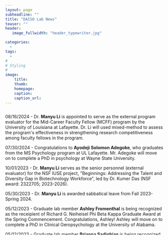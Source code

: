 ```yaml
---
layout: page
subheadline: ""
title: "DAISO Lab News"
teaser: ""
header:
   image_fullwidth: "header_typewriter.jpg"

categories:
  - 
tags:
  - 
#
# Styling
#
image:
    title:
    thumb:
    homepage:
    caption:
    caption_url:
---
```


<div style="overflow-y: scroll; height:400px;">

   <!-- wp:paragraph -->
   <p>08/16/2024 - Dr. <strong>Manyu Li</strong> is appointed to serve as the external program evaluator for the Mid-Career Faculty Fellow (MCFF) program by the University of Louisiana at Lafayette. Dr. Li will used mixed-method to assess the program's effectiveness in strengthening research competitiveness among faculty fellows in the program. 
   <!-- /wp:paragraph -->
      
   <!-- wp:paragraph -->
   <p>07/30/2024 - Congratulations to <strong>Ayodeji Solomon Adegoke</strong>, who graduates from the MS Psychology program at UL Lafayette. Mr. Adegoke will move on to complete a PhD in psychology at Wayne State University. 
   <!-- /wp:paragraph -->

   <!-- wp:paragraph -->
   <p>10/01/2023 - Dr. <strong>Manyu Li</strong> serves as the senior personnel (external evaluator) for the NSF IUSE project, "Beginnings: Addressing the Talent and Diversity Gap in Biotechnology Workforce", led by Dr. Kumer Das (NSF award: 2322705; 2023-2026).  
   <!-- /wp:paragraph -->

   <!-- wp:paragraph -->
   <p>05/30/2023 - Dr. <strong>Manyu Li</strong> is awarded sabbatical leave from Fall 2023-Spring 2024.
   <!-- /wp:paragraph -->
      
   <!-- wp:paragraph -->
   <p>05/12/2023 - Graduate lab member <strong>Ashley Fromenthal</strong> is being recognized as the receipient of Richard G. Neiheisel Phi Beta Kappa Graduate Award at the Spring Commencement. Congratulations, Ashley! Ashley will move on to complete a PhD in Clinical Geropsychology at the University of Alabama.
   <!-- /wp:paragraph -->
      
   <!-- wp:paragraph -->
   <p>05/12/2023 -  Graduate lab member <strong>Brianna Sadighian</strong> is being recognized as the receipient of Outstanding Master's Graduate at the Spring Commencement. Congratulations, Bri!
   <!-- /wp:paragraph -->
   
   <!-- wp:paragraph -->
   <p>05/11/2023 -  Dr. <strong>Manyu Li</strong> received tenure and promotion to the Associate Professor rank. 
   <!-- /wp:paragraph -->
   
   <!-- wp:paragraph -->
   <p>10/06/2022 - Dr. <strong>Manyu Li</strong> is being promoted by the <a href="https://www.springer.com/journal/12144" target="_blank" rel="noreferrer noopener">Current Psychology</a> from Associate Editor to Section Editor! </p>
   <!-- /wp:paragraph -->
   
   <!-- wp:paragraph -->
   <p>07/11/2022 -  Dr. <strong>Manyu Li</strong> received the Outstanding Faculty Advising Award, nominated by students Makayla Wilkerson, Joaquil Wilder, and Jada Venable. 
   <!-- /wp:paragraph -->
   
   <!-- wp:paragraph -->
   <p>04/07/2022 - Congratulations to our undergraduate lab member, <strong>Sarah West</strong> for receiving the Psychology Department Scholarship. 
   <!-- /wp:paragraph -->
      
   <!-- wp:paragraph -->
   <p>04/07/2022 - Congratulations to our undergraduate lab member, <strong>Taylar Johnson</strong> for receiving the most esteemed graduate award of the department of psychology, <a rel="noreferrer noopener" href="https://www.facebook.com/ULLafayettePsycDepartment/photos/a.701439199900948/5236676036377219" target="_blank">"Hait-Lewis Award for Academic Excellence in Psychology"</a> and the ADVANCE Research Distinction. Both awards recognized Taylar's excellent research activities during her undergraduate years at UL Lafayette Psychology. 
   <!-- /wp:paragraph -->
      
   <!-- wp:paragraph -->
   <p>03/31/2022 - Dr. <strong>Manyu Li</strong> received the professorship title, "Jack & Gladys Theall/BORSF Professorship in College of Liberal Arts". Thank you to the selection committee for reviewing the applications. </p>
   <!-- /wp:paragraph -->
      
   <!-- wp:paragraph -->
   <p>03/28/2022 - Congratulations to <strong>Cheyane Mitchell</strong> for successfully defended her Master's thesis, titled "Super successful: The role of stereotypes, race, and gender in academic motivation". 
   <!-- /wp:paragraph -->
   
   <!-- wp:paragraph -->
   <p>03/10/2022 - Congratulations to our graduate lab member, <strong>Brianna Sadighian</strong> for being elected as <a rel="noreferrer noopener" href="https://www.facebook.com/ULLafayettePsycDepartment/photos/a.701439199900948/5164355403609283/?type=3&theater" target="_blank">SWPA Graduate Student Representative</a> 
   <!-- /wp:paragraph -->
   
   <!-- wp:paragraph -->
   <p>04/01/2022 - Congratulations to our graduate lab member, <strong>Ashley Fromenthal</strong> for winning the <a rel="noreferrer noopener" href="https://www.facebook.com/ULLafayetteGraduateSchool/photos/pcb.4983669521688977/4983662805022982" target="_blank"> "Say it in 6 Competition"</a> 
   <!-- /wp:paragraph -->
   
   <!-- wp:paragraph -->
   <p>02/11/2022 - Dr. <strong>Manyu Li</strong> received the <a rel="noreferrer noopener" href="https://www.flickr.com/photos/officialullafayette/51885502491/in/album-72177720296731572/" target="_blank"> Rising Star Award 2019-2020</a>  from the University of Louisiana at Lafayette  </p>
   <!-- /wp:paragraph -->
   
   
   <!-- wp:paragraph -->
   <p>11/03/2021 - Dr. <strong>Manyu Li</strong> (co-PI) and Dr. Yu Wang's (PI) NSF proposal (~300k) on research and teaching practices on OER has been recommended for funding. More information to come on the website! </p>
   <!-- /wp:paragraph -->
   
   
   <!-- wp:paragraph -->
   <p>10/12/2021 - Dr. <strong>Manyu Li's</strong> proposal for a Faculty Learning Community (FLC) on Improving Accessibility, Diversity, Equity, and Inclusion through Open Educational Resources (OER) was selected by the Office of Distance Learning at UL Lafayette. </p>
   <!-- /wp:paragraph -->
   
   <!-- wp:paragraph -->
   <p>7/1/2021 - Dr. <strong>Manyu Li</strong> is being awarded by the Open Education Group as a Open Education Resource (OER) Research Fellow. Dr. Li will be conducting research on OER and open pedadogy. </p>
   <!-- /wp:paragraph -->
   
   <!-- wp:paragraph -->
   <p>5/24/2021 - In collaboration with Dr. Taniecea Mallery, Dr. <strong>Manyu Li</strong>'s proposal on "Educating for Equity Fellows: A cohort-based Professional Development Program for Equity-Minded Teaching and Learning" is funded via the eLearning Innovation Grants by the Board of Regents Louisiana. The grant will allow the project team to launch a year-long faculty training program on transformative social emotional education. </p>
   <!-- /wp:paragraph -->
   
   <!-- wp:paragraph -->
   <p>4/30/2021 - Dr. <strong>Manyu Li</strong> is being selected by the Louisiana Board of Regents and LOUIS: The Louisiana Library Network to work on an Open Education Resource (OER) project for Dual Enrollment.  The funding (funded to LOUIS by the Department of Education) will allow Dr. Li to co-create free textbook materials (OER materials) for dual enrollment students in psychology. </p>
   <!-- /wp:paragraph -->
   
   <!-- wp:paragraph -->
   <p>4/27/2021 - <strong>Taylar Johnson</strong>, our undergraduate lab member is being selected for the Aline Mitchell Garrett Memorial Endowed Scholarship, awarded by the Department of Psychology at UL Lafayette!!! </p>
   <!-- /wp:paragraph -->
   
   <!-- wp:paragraph -->
   <p>4/14/2021 - Both our graduating lab members, <strong>Nadia Turki</strong> and <strong>Karina Santiago</strong> are being named as Outstanding Undergraduate Researchers ("Research Rock Stars") by the Department of Psychology of UL Lafayette.</p>
   <!-- /wp:paragraph -->
   
   <!-- wp:paragraph -->
   <p>4/5/2021 - Dr. Manyu Li is being appointed by the <a href="https://www.springer.com/journal/12144" target="_blank" rel="noreferrer noopener">Current Psychology</a> as an Associate Editor! </p>
   <!-- /wp:paragraph -->
   
   <!-- wp:paragraph -->
   <p>11/8/2020 - Dr. <strong>Manyu Li </strong>is being named the <a href="https://gradschool.louisiana.edu/blog/meet-outstanding-masters-mentor-dr-manyu-li" target="_blank" rel="noreferrer noopener">2020 Outstanding Master's Mentor</a> by the Graduate School of UL Lafayette. Thank you graduate student <strong>Kristen Black</strong> for the nomination. </p>
   <!-- /wp:paragraph -->
   
   <!-- wp:paragraph -->
   <p>9/29/2020 - Two of our undergraduate lab members, <strong>Taylar Johnson</strong> and <strong>Karina Santiago</strong>  are being selected as McNair scholars!!!  They are the 4th and 5th members of the DAISO lab who are being selected as McNair scholars. Congratulations. Taylar will work on a research project on social identity and sense of community among BTS fans on social media. Karina will work on a research project on stigma towards people with Borderline Personality Disorder.  </p>
   <!-- /wp:paragraph -->
   
   <!-- wp:paragraph -->
   <p>9/2/2020 - Dr. <strong>Manyu Li</strong>'s proposal is being selected by LOUIS: The Louisiana Library Network as part of the LOUIS Open Educational Resources Course Transformation Program Award. The funding will allow Dr. Li to create ancillary materials for open educational resources (OERs) on two courses - Social Psychology and Theories of Personalities.</p>
   <!-- /wp:paragraph -->
   
   <!-- wp:paragraph -->
   <p>5/8/2020 - Dr. <strong>Manyu Li</strong> is being selected for the LOUIS OER Commons Faculty Cohort Program. The funding will allow Dr. Li to participate in a faculty cohort program to learn more about OER. </p>
   <!-- /wp:paragraph -->
   
   <!-- wp:paragraph -->
   <p>9/7/2019 - Two of our undergraduate lab members, <strong>Donaka Autry</strong> and <strong>Kolby Curry</strong> are being selected as McNair scholars!!! Donaka will work on a McNair research project on the perceived discrimination and academic motivation among Black college students under the mentorship of Dr. Li. Kolby will work on a research project understanding the sense of belonging and the financial struggles of Black college students. </p>
   <!-- /wp:paragraph -->
   
   <!-- wp:paragraph -->
   <p>4/2/2019 - Dr. <strong>Manyu Li</strong> is one of the proposals being ranked as # 1 priority in funding by the Board of Regent Louisiana Research Competitive Subprogram.  The proposal is being funded for three years with an amount of $138,364 USD. The funding will allow her to support at least two master students (stipend and tuition waiver) - if interested, please email Dr. Li!</p>
   <!-- /wp:paragraph -->
   
   <!-- wp:paragraph -->
   <p>8/8/2018 - Dr. <strong>Manyu Li</strong> is being selected as the <a rel="noreferrer noopener" href="https://studentexperiencenetwork.org/designation/career-fellowship/" target="_blank"> National Study of Learning Mindsets Early Career fellow</a> by the University of Texas at Austin Population Research Center and the Mindset Scholar. The funding will allow Dr. Li to conduct a text analysis project using the national dataset. </p>
   <!-- /wp:paragraph -->
   
   <!-- wp:paragraph -->
   <p>2/15/2018 - Dr. <strong>Manyu Li</strong> (PI) and Dr. <strong>Theresa Wozencraft</strong> (co-PI) are being selected as the recipients of the American Psychological Foundation’s 2017 Society for General Psychology Mary Whit Calkins Grant. This is an early career grant that will support our work on understanding community support and well-being among natural disaster victims. </p>
   <!-- /wp:paragraph -->
   
   <!-- wp:paragraph -->
   <p>5/21/2018 - Our undergraduate lab member, <strong>Andre Rodriquez</strong> is being selected as a McNair Scholar. Andre will work on a McNair research project on the perception of Mexican immigrants under the mentorship of Dr. Li. </p>
   <!-- /wp:paragraph -->
   
   <!-- wp:paragraph -->
   <p></p>
   <!-- /wp:paragraph -->
</div>

